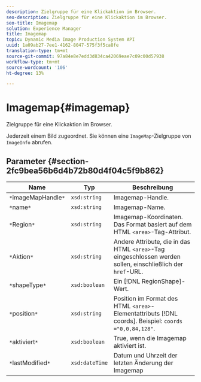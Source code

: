 ```yaml
---
description: Zielgruppe für eine Klickaktion im Browser.
seo-description: Zielgruppe für eine Klickaktion im Browser.
seo-title: Imagemap
solution: Experience Manager
title: Imagemap
topic: Dynamic Media Image Production System API
uuid: 1a09ab27-7ee1-4162-8047-575f3f5ca8fe
translation-type: tm+mt
source-git-commit: 97a84e8e7edd3d834ca42069eae7c09c00d57938
workflow-type: tm+mt
source-wordcount: '106'
ht-degree: 13%

---
```



# Imagemap{#imagemap}

Zielgruppe für eine Klickaktion im Browser.

Jederzeit einem Bild zugeordnet. Sie können eine `ImageMap`-Zielgruppe von `ImageInfo` abrufen.

## Parameter {#section-2fc9bea56b6d4b72b80d4f04c5f9b862}

| Name | Typ | Beschreibung |
|---|---|---|
| `*`imageMapHandle`*` | `xsd:string` | Imagemap-Handle. |
| `*`name`*` | `xsd:string` | Imagemap-Name. |
| `*`Region`*` | `xsd:string` | Imagemap-Koordinaten. Das Format basiert auf dem HTML `<area>`-Tag-Attribut. |
| `*`Aktion`*` | `xsd:string` | Andere Attribute, die in das HTML `<area>`-Tag eingeschlossen werden sollen, einschließlich der `href`-URL. |
| `*`shapeType`*` | `xsd:boolean` | Ein [!DNL RegionShape]-Wert. |
| `*`position`*` | `xsd:string` | Position im Format des HTML `<area>`-Elementattributs [!DNL coords]. Beispiel: `coords ="0,0,84,128"`. |
| `*`aktiviert`*` | `xsd:boolean` | True, wenn die Imagemap aktiviert ist. |
| `*`lastModified`*` | `xsd:dateTime` | Datum und Uhrzeit der letzten Änderung der Imagemap |


